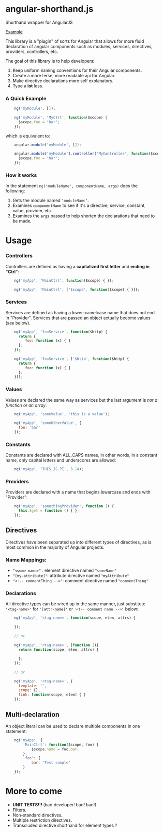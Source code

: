 angular-shorthand.js
====================

Shorthand wrapper for AngularJS

[Example](http://plnkr.co/edit/qv2QpsN2lveKUQYxldcX?p=preview)

This library is a "plugin" of sorts for Angular that allows for more fluid declaration of angular components such as modules, services, directives, providers, controllers, etc.

The goal of this library is to help developers:

1. Keep uniform naming conventions for their Angular components.
2. Create a more terse, more readable api for Angular.
3. Make directive declarations more self explanatory.
4. Type a **lot** less.

### A Quick Example

```javascript
    ng('myModule', []);
    
    ng('myModule', 'MyCtrl', function($scope) {
      $scope.foo = 'bar';
    });
```

which is equivalent to:

```javascript
    angular.module('myModule', []);
    
    angular.module('myModule').controller('MyController', function($scope) {
      $scope.foo = 'bar';
    });
```

### How it works

In the statement `ng('moduleName', componentName, args)` does the following:

1. Gets the module named `'moduleName'`.
2. Examines `componentName` to see if it's a directive, service, constant, value, provider, etc.
3. Examines the `args` passed to help shorten the declarations that need to be made.


# Usage

### Controllers

Controllers are defined as having a **capitalized first letter** and **ending in "Ctrl"**:

```javascript
    ng('myApp', 'MainCtrl', function($scope) { });
    
    ng('myApp', 'MainCtrl', ['$scope', function($scope) { }]);
```
    
### Services

Services are defined as having a lower-camelcase name that does not end in "Provider". Services that are passed an object actually become values (see below).

```javascript
    ng('myApp', 'fooService', function($http) {
      return {
         foo: function (x) { }
      };
    });
    
    ng('myApp', 'fooService', ['$http', function($http) {
      return {
         foo: function (x) { }
      };
    }]);
```

### Values

Values are declared the same way as services but the last argument is *not a function or an array*:

```javascript
    ng('myApp', 'someValue', 'this is a value');
   
    ng('myApp', 'someOtherValue', {
      foo: 'bar'
    });
```

### Constants

Constants are declared with ALL_CAPS names, in other words, in a constant name, only capital letters and underscores are allowed:

```javascript
    ng('myApp', 'THIS_IS_PI', 3.14);
```   

### Providers

Providers are declared with a name that begins lowercase and ends with "Provider":

```javascript
    ng('myApp', 'somethingProvider', function () {
      this.$get = function () { };
    });
```   

## Directives


Directives have been separated up into different types of directives, as is most common in the majority of Angular projects.

### Name Mappings:

- `"<some-name>"` : element directive named `"someName"`
- `"[my-attribute]"`: attribute directive named `"myAttribute"`
- `"<!-- commentThing -->"`: comment directive named `"commentThing"`


### Declarations

All directive types can be wired up in the same manner, just substitute `'<tag-name>'` for `'[attr-name]'` or `'<!-- comment name -->'` below:

```javascript
    ng('myApp', '<tag-name>', function(scope, elem, attrs) {
    
    });
    
    // or
    
    ng('myApp', '<tag-name>', [function (){
      return function(scope, elem, attrs) {
    
      };
    });
    
    // or
    
    ng('myApp', '<tag-name>', {
      template: '',
      scope: {},
      link: function(scope, elem) { }
    });
```   
    
## Multi-declaration

An object literal can be used to declare multiple components in one statement:

```javascript
    ng('myApp', {
        'MainCtrl': function($scope, foo) {
            $scope.name = foo.bar;
        },
        'foo': {
            bar: 'Test sample'
        }
    });
```
        


# More to come

- **UNIT TESTS!!!** (bad developer! bad! bad!)
- Filters.
- Non-standard directives.
- Multiple restriction directives.
- Transcluded directive shorthand for element types ?
    
